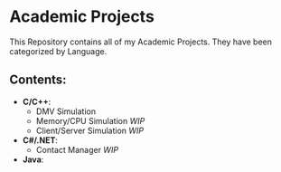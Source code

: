 Academic Projects
=================

This Repository contains all of my Academic Projects. They have been categorized by Language.

Contents:
--------
 - **C/C++**:
    - DMV Simulation
    - Memory/CPU Simulation *WIP*
    - Client/Server Simulation *WIP*
 - **C#/.NET**:
    - Contact Manager *WIP*
 - **Java**:
